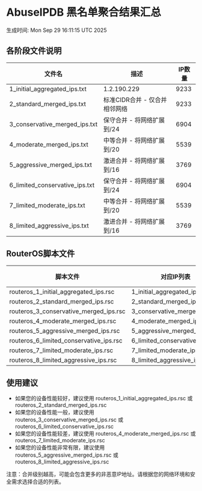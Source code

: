 # AbuseIPDB 黑名单聚合结果汇总
生成时间: Mon Sep 29 16:11:15 UTC 2025

## 各阶段文件说明

| 文件名 | 描述 | IP数量 |
|--------|------|--------|
| 1_initial_aggregated_ips.txt | 1.2.190.229 | 9233 |
| 2_standard_merged_ips.txt | 标准CIDR合并 - 仅合并相邻网络 | 9233 |
| 3_conservative_merged_ips.txt | 保守合并 - 将网络扩展到/24 | 6904 |
| 4_moderate_merged_ips.txt | 中等合并 - 将网络扩展到/20 | 5539 |
| 5_aggressive_merged_ips.txt | 激进合并 - 将网络扩展到/16 | 3769 |
| 6_limited_conservative_ips.txt | 保守合并 - 将网络扩展到/24 | 6904 |
| 7_limited_moderate_ips.txt | 中等合并 - 将网络扩展到/20 | 5539 |
| 8_limited_aggressive_ips.txt | 激进合并 - 将网络扩展到/16 | 3769 |

## RouterOS脚本文件

| 脚本文件 | 对应IP列表 | IP数量 |
|----------|------------|--------|
| routeros_1_initial_aggregated_ips.rsc | 1_initial_aggregated_ips.txt | 9233 |
| routeros_2_standard_merged_ips.rsc | 2_standard_merged_ips.txt | 9233 |
| routeros_3_conservative_merged_ips.rsc | 3_conservative_merged_ips.txt | 6904 |
| routeros_4_moderate_merged_ips.rsc | 4_moderate_merged_ips.txt | 5539 |
| routeros_5_aggressive_merged_ips.rsc | 5_aggressive_merged_ips.txt | 3769 |
| routeros_6_limited_conservative_ips.rsc | 6_limited_conservative_ips.txt | 6904 |
| routeros_7_limited_moderate_ips.rsc | 7_limited_moderate_ips.txt | 5539 |
| routeros_8_limited_aggressive_ips.rsc | 8_limited_aggressive_ips.txt | 3769 |

## 使用建议

- 如果您的设备性能较好，建议使用 routeros_1_initial_aggregated_ips.rsc 或 routeros_2_standard_merged_ips.rsc
- 如果您的设备性能一般，建议使用 routeros_3_conservative_merged_ips.rsc 或 routeros_6_limited_conservative_ips.rsc
- 如果您的设备性能较差，建议使用 routeros_4_moderate_merged_ips.rsc 或 routeros_7_limited_moderate_ips.rsc
- 如果您的设备性能非常有限，建议使用 routeros_5_aggressive_merged_ips.rsc 或 routeros_8_limited_aggressive_ips.rsc

注意：合并级别越高，可能会包含更多的非恶意IP地址。请根据您的网络环境和安全需求选择合适的列表。
